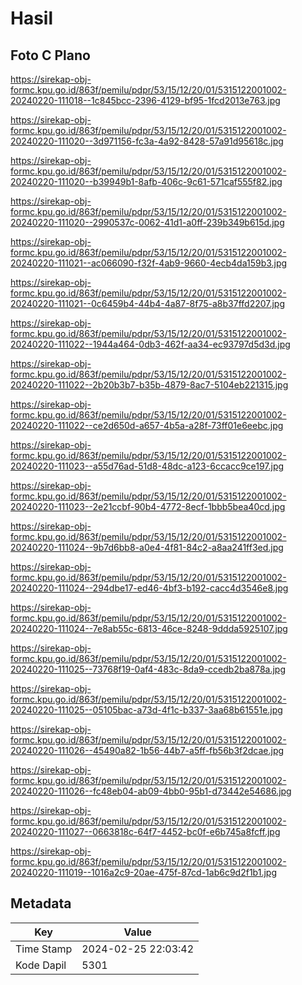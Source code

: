 # Hasil

## Foto C Plano

https://sirekap-obj-formc.kpu.go.id/863f/pemilu/pdpr/53/15/12/20/01/5315122001002-20240220-111018--1c845bcc-2396-4129-bf95-1fcd2013e763.jpg

https://sirekap-obj-formc.kpu.go.id/863f/pemilu/pdpr/53/15/12/20/01/5315122001002-20240220-111020--3d971156-fc3a-4a92-8428-57a91d95618c.jpg

https://sirekap-obj-formc.kpu.go.id/863f/pemilu/pdpr/53/15/12/20/01/5315122001002-20240220-111020--b39949b1-8afb-406c-9c61-571caf555f82.jpg

https://sirekap-obj-formc.kpu.go.id/863f/pemilu/pdpr/53/15/12/20/01/5315122001002-20240220-111020--2990537c-0062-41d1-a0ff-239b349b615d.jpg

https://sirekap-obj-formc.kpu.go.id/863f/pemilu/pdpr/53/15/12/20/01/5315122001002-20240220-111021--ac066090-f32f-4ab9-9660-4ecb4da159b3.jpg

https://sirekap-obj-formc.kpu.go.id/863f/pemilu/pdpr/53/15/12/20/01/5315122001002-20240220-111021--0c6459b4-44b4-4a87-8f75-a8b37ffd2207.jpg

https://sirekap-obj-formc.kpu.go.id/863f/pemilu/pdpr/53/15/12/20/01/5315122001002-20240220-111022--1944a464-0db3-462f-aa34-ec93797d5d3d.jpg

https://sirekap-obj-formc.kpu.go.id/863f/pemilu/pdpr/53/15/12/20/01/5315122001002-20240220-111022--2b20b3b7-b35b-4879-8ac7-5104eb221315.jpg

https://sirekap-obj-formc.kpu.go.id/863f/pemilu/pdpr/53/15/12/20/01/5315122001002-20240220-111022--ce2d650d-a657-4b5a-a28f-73ff01e6eebc.jpg

https://sirekap-obj-formc.kpu.go.id/863f/pemilu/pdpr/53/15/12/20/01/5315122001002-20240220-111023--a55d76ad-51d8-48dc-a123-6ccacc9ce197.jpg

https://sirekap-obj-formc.kpu.go.id/863f/pemilu/pdpr/53/15/12/20/01/5315122001002-20240220-111023--2e21ccbf-90b4-4772-8ecf-1bbb5bea40cd.jpg

https://sirekap-obj-formc.kpu.go.id/863f/pemilu/pdpr/53/15/12/20/01/5315122001002-20240220-111024--9b7d6bb8-a0e4-4f81-84c2-a8aa241ff3ed.jpg

https://sirekap-obj-formc.kpu.go.id/863f/pemilu/pdpr/53/15/12/20/01/5315122001002-20240220-111024--294dbe17-ed46-4bf3-b192-cacc4d3546e8.jpg

https://sirekap-obj-formc.kpu.go.id/863f/pemilu/pdpr/53/15/12/20/01/5315122001002-20240220-111024--7e8ab55c-6813-46ce-8248-9ddda5925107.jpg

https://sirekap-obj-formc.kpu.go.id/863f/pemilu/pdpr/53/15/12/20/01/5315122001002-20240220-111025--73768f19-0af4-483c-8da9-ccedb2ba878a.jpg

https://sirekap-obj-formc.kpu.go.id/863f/pemilu/pdpr/53/15/12/20/01/5315122001002-20240220-111025--05105bac-a73d-4f1c-b337-3aa68b61551e.jpg

https://sirekap-obj-formc.kpu.go.id/863f/pemilu/pdpr/53/15/12/20/01/5315122001002-20240220-111026--45490a82-1b56-44b7-a5ff-fb56b3f2dcae.jpg

https://sirekap-obj-formc.kpu.go.id/863f/pemilu/pdpr/53/15/12/20/01/5315122001002-20240220-111026--fc48eb04-ab09-4bb0-95b1-d73442e54686.jpg

https://sirekap-obj-formc.kpu.go.id/863f/pemilu/pdpr/53/15/12/20/01/5315122001002-20240220-111027--0663818c-64f7-4452-bc0f-e6b745a8fcff.jpg

https://sirekap-obj-formc.kpu.go.id/863f/pemilu/pdpr/53/15/12/20/01/5315122001002-20240220-111019--1016a2c9-20ae-475f-87cd-1ab6c9d2f1b1.jpg


## Metadata

| Key        | Value               |
| ---------- | ------------------- |
| Time Stamp | 2024-02-25 22:03:42 |
| Kode Dapil | 5301                |



